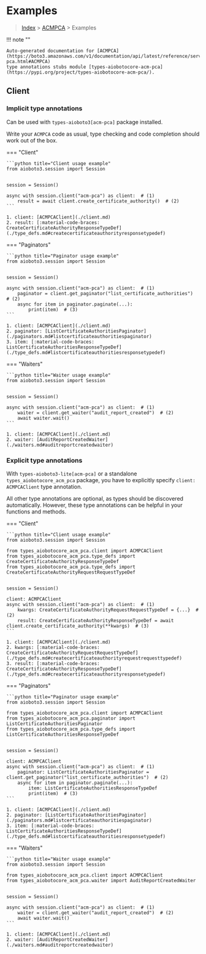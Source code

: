 # Examples

> [Index](../README.md) > [ACMPCA](./README.md) > Examples

!!! note ""

    Auto-generated documentation for [ACMPCA](https://boto3.amazonaws.com/v1/documentation/api/latest/reference/services/acm-pca.html#ACMPCA)
    type annotations stubs module [types-aiobotocore-acm-pca](https://pypi.org/project/types-aiobotocore-acm-pca/).

## Client

### Implicit type annotations

Can be used with `types-aioboto3[acm-pca]` package installed.

Write your `ACMPCA` code as usual,
type checking and code completion should work out of the box.



=== "Client"

    ```python title="Client usage example"
    from aioboto3.session import Session


    session = Session()

    async with session.client("acm-pca") as client:  # (1)
        result = await client.create_certificate_authority()  # (2)
    ```

    1. client: [ACMPCAClient](./client.md)
    2. result: [:material-code-braces: CreateCertificateAuthorityResponseTypeDef](./type_defs.md#createcertificateauthorityresponsetypedef) 



=== "Paginators"

    ```python title="Paginator usage example"
    from aioboto3.session import Session


    session = Session()

    async with session.client("acm-pca") as client:  # (1)
        paginator = client.get_paginator("list_certificate_authorities")  # (2)
        async for item in paginator.paginate(...):
            print(item)  # (3)
    ```

    1. client: [ACMPCAClient](./client.md)
    2. paginator: [ListCertificateAuthoritiesPaginator](./paginators.md#listcertificateauthoritiespaginator)
    3. item: [:material-code-braces: ListCertificateAuthoritiesResponseTypeDef](./type_defs.md#listcertificateauthoritiesresponsetypedef) 



=== "Waiters"

    ```python title="Waiter usage example"
    from aioboto3.session import Session


    session = Session()

    async with session.client("acm-pca") as client:  # (1)
        waiter = client.get_waiter("audit_report_created")  # (2)
        await waiter.wait()
    ```

    1. client: [ACMPCAClient](./client.md)
    2. waiter: [AuditReportCreatedWaiter](./waiters.md#auditreportcreatedwaiter)


### Explicit type annotations

With `types-aioboto3-lite[acm-pca]`
or a standalone `types_aiobotocore_acm_pca` package, you have to explicitly specify
`client: ACMPCAClient` type annotation.

All other type annotations are optional, as types should be discovered automatically.
However, these type annotations can be helpful in your functions and methods.


=== "Client"

    ```python title="Client usage example"
    from aioboto3.session import Session

    from types_aiobotocore_acm_pca.client import ACMPCAClient
    from types_aiobotocore_acm_pca.type_defs import CreateCertificateAuthorityResponseTypeDef
    from types_aiobotocore_acm_pca.type_defs import CreateCertificateAuthorityRequestRequestTypeDef


    session = Session()

    client: ACMPCAClient
    async with session.client("acm-pca") as client:  # (1)
        kwargs: CreateCertificateAuthorityRequestRequestTypeDef = {...}  # (2)
        result: CreateCertificateAuthorityResponseTypeDef = await client.create_certificate_authority(**kwargs)  # (3)
    ```

    1. client: [ACMPCAClient](./client.md)
    2. kwargs: [:material-code-braces: CreateCertificateAuthorityRequestRequestTypeDef](./type_defs.md#createcertificateauthorityrequestrequesttypedef) 
    3. result: [:material-code-braces: CreateCertificateAuthorityResponseTypeDef](./type_defs.md#createcertificateauthorityresponsetypedef) 



=== "Paginators"

    ```python title="Paginator usage example"
    from aioboto3.session import Session

    from types_aiobotocore_acm_pca.client import ACMPCAClient
    from types_aiobotocore_acm_pca.paginator import ListCertificateAuthoritiesPaginator
    from types_aiobotocore_acm_pca.type_defs import ListCertificateAuthoritiesResponseTypeDef


    session = Session()

    client: ACMPCAClient
    async with session.client("acm-pca") as client:  # (1)
        paginator: ListCertificateAuthoritiesPaginator = client.get_paginator("list_certificate_authorities")  # (2)
        async for item in paginator.paginate(...):
            item: ListCertificateAuthoritiesResponseTypeDef
            print(item)  # (3)
    ```

    1. client: [ACMPCAClient](./client.md)
    2. paginator: [ListCertificateAuthoritiesPaginator](./paginators.md#listcertificateauthoritiespaginator)
    3. item: [:material-code-braces: ListCertificateAuthoritiesResponseTypeDef](./type_defs.md#listcertificateauthoritiesresponsetypedef) 



=== "Waiters"

    ```python title="Waiter usage example"
    from aioboto3.session import Session

    from types_aiobotocore_acm_pca.client import ACMPCAClient
    from types_aiobotocore_acm_pca.waiter import AuditReportCreatedWaiter


    session = Session()

    async with session.client("acm-pca") as client:  # (1)
        waiter = client.get_waiter("audit_report_created")  # (2)
        await waiter.wait()
    ```

    1. client: [ACMPCAClient](./client.md)
    2. waiter: [AuditReportCreatedWaiter](./waiters.md#auditreportcreatedwaiter)


